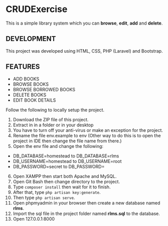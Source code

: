 # CRUDExercise

This is a simple library system which you can **browse**, **edit**, **add** and **delete**. 

## DEVELOPMENT
This project was developed using HTML, CSS, PHP (Laravel) and Bootstrap.


## FEATURES

* ADD BOOKS
* BROWSE BOOKS
* BROWSE BORROWED BOOKS
* DELETE BOOKS
* EDIT BOOK DETAILS

Follow the following to locally setup the project.

1. Download the ZIP file of this project.
2. Extract in in a folder or in your desktop
3. You have to turn off your anti-virus or make an exception for the project.
4. Rename the file env.example to env (Other way to do this is to open the project in IDE then change the file name from there.)
5. Open the env file and change the following:
*    DB_DATABASE=homestead to DB_DATABASE=rlms
*    DB_USERNAME=homestead to DB_USERNAME=root
*    DB_PASSWORD=secret to DB_PASSWORD=
6. Open XAMPP then start both Apache and MySQL.
7. Open Git Bash then change directory to the project.
8. Type ```composer install``` then wait for it to finish.
9. After that, type ```php artisan key:generate```.
10. Then type ```php artisan serve```.
11. Open phpmyadmin in your browser then create a new database named **rlms**.
12. Import the sql file in the project folder named **rlms.sql** to the database.
13. Open 127.0.0.1:8000


